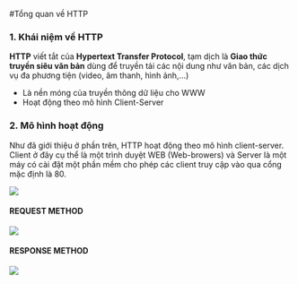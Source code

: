 #Tổng quan về HTTP

### 1. Khái niệm về HTTP

**HTTP** viết tắt của **Hypertext Transfer Protocol**, tạm dịch là **Giao thức truyền siêu văn bản** dùng để truyền tải các nội dung như văn bản, các dịch vụ đa phương tiện (video, âm thanh, hình ảnh,...)
- Là nền móng của truyền thông dữ liệu cho WWW
- Hoạt động theo mô hình Client-Server

### 2. Mô hình hoạt động

Như đã giới thiệu ở phần trên, HTTP hoạt động theo mô hình client-server. Client ở đây cụ thể là một trình duyệt WEB (Web-browers) và Server là một máy có cài đặt một phần mềm cho phép các client truy cập vào qua cổng mặc định là 80.

<img src="http://www.bloggedbychris.com/wp-content/uploads/2013/10/image004.png" />

#### REQUEST METHOD


<img src="http://img.prntscr.com/img?url=http://i.imgur.com/UEypQ2Z.png" >


#### RESPONSE METHOD

<img src="http://img.prntscr.com/img?url=http://i.imgur.com/vgEG4Qz.png" />

